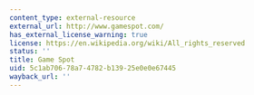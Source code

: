 ```yaml
---
content_type: external-resource
external_url: http://www.gamespot.com/
has_external_license_warning: true
license: https://en.wikipedia.org/wiki/All_rights_reserved
status: ''
title: Game Spot
uid: 5c1ab706-78a7-4782-b139-25e0e0e67445
wayback_url: ''
---
```

